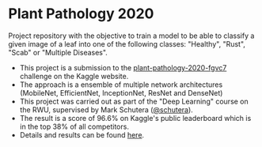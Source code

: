 # Plant Pathology 2020

Project repository with the objective to train a model to be able to classify a given image of a leaf into one of the following classes: "Healthy", "Rust", "Scab" or "Multiple Diseases".

* This project is a submission to the [plant-pathology-2020-fgvc7](https://www.kaggle.com/c/plant-pathology-2020-fgvc7) challenge on the Kaggle website.
* The approach is a ensemble of multiple network architectures (MobileNet, EfficientNet, InceptionNet, ResNet and DenseNet)
* This project was carried out as part of the "Deep Learning" course on the RWU, supervised by Mark Schutera ([@schutera](https://github.com/schutera)).
* The result is a score of 96.6% on Kaggle's public leaderboard which is in the top 38% of all competitors.
* Details and results can be found [here](./report.pdf).
